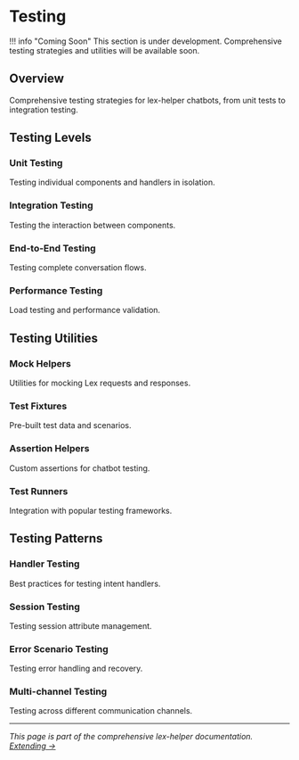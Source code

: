 # Testing

!!! info "Coming Soon"
    This section is under development. Comprehensive testing strategies and utilities will be available soon.

## Overview

Comprehensive testing strategies for lex-helper chatbots, from unit tests to integration testing.

## Testing Levels

### Unit Testing
Testing individual components and handlers in isolation.

### Integration Testing
Testing the interaction between components.

### End-to-End Testing
Testing complete conversation flows.

### Performance Testing
Load testing and performance validation.

## Testing Utilities

### Mock Helpers
Utilities for mocking Lex requests and responses.

### Test Fixtures
Pre-built test data and scenarios.

### Assertion Helpers
Custom assertions for chatbot testing.

### Test Runners
Integration with popular testing frameworks.

## Testing Patterns

### Handler Testing
Best practices for testing intent handlers.

### Session Testing
Testing session attribute management.

### Error Scenario Testing
Testing error handling and recovery.

### Multi-channel Testing
Testing across different communication channels.

---

*This page is part of the comprehensive lex-helper documentation. [Extending →](extending.md)*
